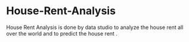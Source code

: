 # House-Rent-Analysis
House Rent Analysis is done by data studio to analyze the house rent all over the world and to predict the house rent .
